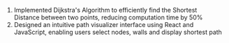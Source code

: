 1. Implemented Dijkstra's Algorithm to efficiently find the Shortest Distance between two points, reducing computation time by 50% <br>
2. Designed an intuitive path visualizer interface using React and JavaScript, enabling users select nodes, walls and display shortest path
